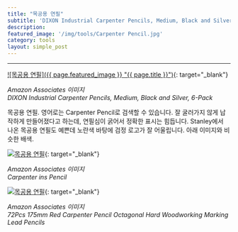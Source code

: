 ```yaml
---
title: "목공용 연필"
subtitle: 'DIXON Industrial Carpenter Pencils, Medium, Black and Silver'
description:
featured_image: '/img/tools/Carpenter Pencil.jpg'
category: tools
layout: simple_post
---
```


***

[![목공용 연필]({{ page.featured_image }} "{{ page.title }}")](https://amzn.to/3cGMWvR){: target="_blank"}

*Amazon Associates 이미지*<br>
*DIXON Industrial Carpenter Pencils, Medium, Black and Silver, 6-Pack*

목공용 연필. 영어로는 Carpenter Pencil로 검색할 수 있습니다. 잘 굴러가지 않게 납작하게 만들어졌다고 하는데, 연필심이 굵어서 정확한 표시는 힘듭니다. Stanley에서 나온 목공용 연필도 예쁜데 노란색 바탕에 검정 로고가 잘 어울립니다. 아래 이미지와 비슷한 배색.

[![목공용 연필](//ws-na.amazon-adsystem.com/widgets/q?_encoding=UTF8&ASIN=B00EZON3VK&Format=_SL500_&ID=AsinImage&MarketPlace=US&ServiceVersion=20070822&WS=1&tag=mobilea068c33-20&language=en_US "목공용 연필")](https://amzn.to/3ptqtat){: target="_blank"}

*Amazon Associates 이미지*<br>
*Carpenter ins Pencil*

[![목공용 연필](//ws-na.amazon-adsystem.com/widgets/q?_encoding=UTF8&ASIN=B07TJWNPGH&Format=_SL500_&ID=AsinImage&MarketPlace=US&ServiceVersion=20070822&WS=1&tag=mobilea068c33-20&language=en_US "목공용 연필")](https://amzn.to/3gj8xv0){: target="_blank"}

*Amazon Associates 이미지*<br>
*72Pcs 175mm Red Carpenter Pencil Octagonal Hard Woodworking Marking Lead Pencils*

